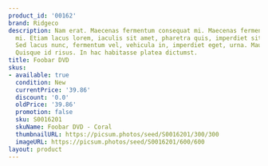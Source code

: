 ```yaml
---
product_id: '00162'
brand: Ridgeco
description: Nam erat. Maecenas fermentum consequat mi. Maecenas fermentum consequat
  mi. Etiam lacus lorem, iaculis sit amet, pharetra quis, imperdiet sit amet, lectus.
  Sed lacus nunc, fermentum vel, vehicula in, imperdiet eget, urna. Mauris eu est.
  Quisque id risus. In hac habitasse platea dictumst.
title: Foobar DVD
skus:
- available: true
  condition: New
  currentPrice: '39.86'
  discount: '0.0'
  oldPrice: '39.86'
  promotion: false
  sku: S0016201
  skuName: Foobar DVD - Coral
  thumbnailURL: https://picsum.photos/seed/S0016201/300/300
  imageURL: https://picsum.photos/seed/S0016201/600/600
layout: product
---
```

